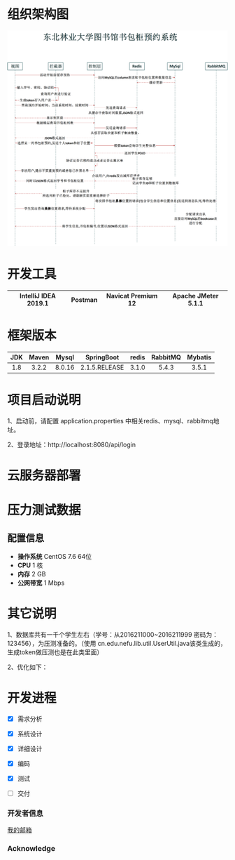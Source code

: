 # 组织架构图
![Image text](https://github.com/JiankunDai/cabinet/blob/master/%E4%B9%A6%E5%8C%85%E6%9F%9C%E6%97%B6%E5%BA%8F%E5%9B%BE.png)

# 开发工具
| IntelliJ IDEA 2019.1 | Postman | Navicat Premium 12 | Apache JMeter 5.1.1 |
| :-------------: |:-------------:| :-------------:| :-------------:|



# 框架版本

| JDK | Maven| Mysql  | SpringBoot | redis | RabbitMQ| Mybatis |
| :-------------: |:-------------:| :-------------:| :-------------:|:-------------:| :-------------:| :-------------:|
| 1.8  | 3.2.2 | 8.0.16| 2.1.5.RELEASE | 3.1.0 | 5.4.3 | 3.5.1 |

# 项目启动说明

1、启动前，请配置 application.properties 中相关redis、mysql、rabbitmq地址。

2、登录地址：http://localhost:8080/api/login   

# 云服务器部署

# 压力测试数据

## 配置信息
- **操作系统** CentOS 7.6 64位
- **CPU**	1 核
- **内存**	2 GB
- **公网带宽**	1 Mbps


# 其它说明

1、数据库共有一千个学生左右（学号：从2016211000~2016211999 密码为：123456），为压测准备的。（使用 cn.edu.nefu.lib.util.UserUtil.java该类生成的，生成token做压测也是在此类里面）

2、优化如下： 

# 开发进程
- [x] 需求分析
- [x] 系统设计
- [x] 详细设计
- [x] 编码
- [x] 测试
- [ ] 交付 




### 开发者信息

[我的邮箱](djk1358639946@gmail.com "联系我")

### Acknowledge
